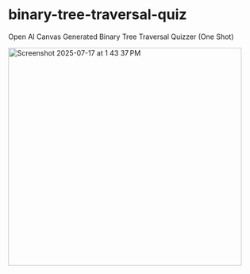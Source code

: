 # binary-tree-traversal-quiz
Open AI Canvas Generated Binary Tree Traversal Quizzer (One Shot)

<img width="470" height="439" alt="Screenshot 2025-07-17 at 1 43 37 PM" src="https://github.com/user-attachments/assets/579d9b97-6b05-498e-8f10-0ffd17f57f45" />
